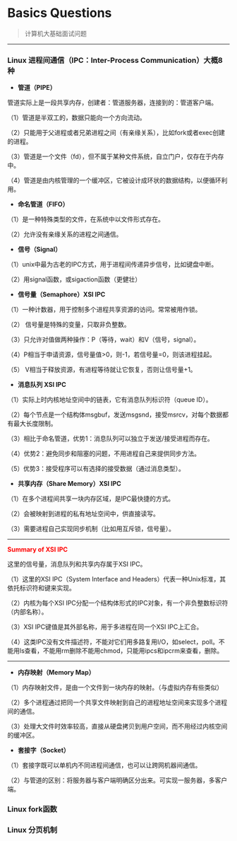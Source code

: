 # Basics Questions
> 计算机大基础面试问题

---

### Linux 进程间通信（IPC：Inter-Process Communication）大概8种

- **管道（PIPE）**

管道实际上是一段共享内存，创建者：管道服务器，连接到的：管道客户端。

（1）管道是半双工的，数据只能向一个方向流动。

（2）只能用于父进程或者兄弟进程之间（有亲缘关系），比如fork或者exec创建的进程。

（3）管道是一个文件（fd），但不属于某种文件系统，自立门户，仅存在于内存中。

（4）管道是由内核管理的一个缓冲区，它被设计成环状的数据结构，以便循环利用。

- **命名管道（FIFO）**

（1）是一种特殊类型的文件，在系统中以文件形式存在。

（2）允许没有亲缘关系的进程之间通信。

- **信号（Signal）** 

（1）unix中最为古老的IPC方式，用于进程间传递异步信号，比如键盘中断。

（2）用signal函数，或sigaction函数（更健壮）


- **信号量（Semaphore）XSI IPC**

（1）一种计数器，用于控制多个进程共享资源的访问。常常被用作锁。

（2） 信号量是特殊的变量，只取非负整数。

（3）只允许对值做两种操作：P（等待，wait）和V（信号，signal）。

（4）P相当于申请资源，信号量值>0，则-1，若信号量=0，则该进程挂起。

（5） V相当于释放资源，有进程等待就让它恢复，否则让信号量+1。

- **消息队列 XSI IPC**

（1）实际上时内核地址空间中的链表，它有消息队列标识符（queue ID）。

（2）每个节点是一个结构体msgbuf，发送msgsnd，接受msrcv，对每个数据都有最大长度限制。

（3）相比于命名管道，优势1：消息队列可以独立于发送/接受进程而存在。

（4）优势2：避免同步和阻塞的问题，不用进程自己来提供同步方法。

（5）优势3：接受程序可以有选择的接受数据（通过消息类型）。


- **共享内存（Share Memory）XSI IPC**

（1）在多个进程间共享一块内存区域，是IPC最快捷的方式。

（2）会被映射到进程的私有地址空间中，供直接读写。

（3）需要进程自己实现同步机制（比如用互斥锁，信号量）。

---
<font color=red>**Summary of XSI IPC**</font>

这里的信号量，消息队列和共享内存属于XSI IPC。

（1）这里的XSI IPC（System Interface and Headers）代表一种Unix标准，其依托标识符和键来实现。

（2）内核为每个XSI IPC分配一个结构体形式的IPC对象，有一个非负整数标识符（内部名称）。

（3）XSI IPC键值是其外部名称，用于多进程在同一个XSI IPC上汇合。

（4）这类IPC没有文件描述符，不能对它们用多路复用I/O，如select，poll。不能用ls查看，不能用rm删除不能用chmod，只能用ipcs和ipcrm来查看，删除。


---


- **内存映射（Memory Map）**

（1）内存映射文件，是由一个文件到一块内存的映射。（与虚拟内存有些类似）

（2）多个进程通过把同一个共享文件映射到自己的进程地址空间来实现多个进程间的通信。

（3）处理大文件时效率较高，直接从硬盘拷贝到用户空间，而不用经过内核空间的缓冲区。



- **套接字（Socket）**

（1）套接字既可以单机内不同进程间通信，也可以让跨网机器间通信。

（2）与管道的区别：将服务器与客户端明确区分出来。可实现一服务器，多客户端。






### Linux fork函数


### Linux 分页机制


